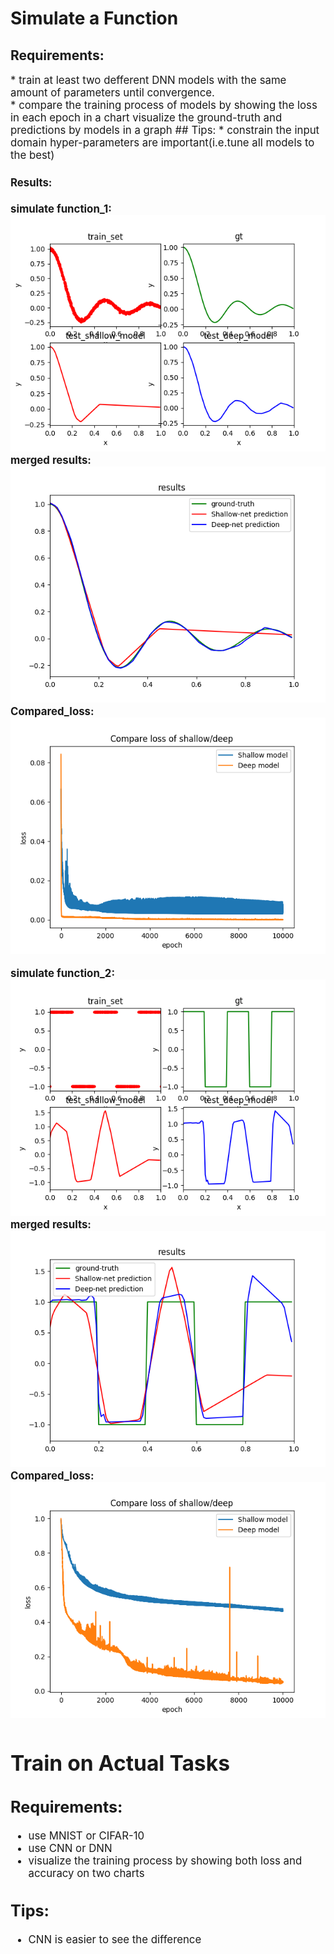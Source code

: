 # Simulate a Function 
## Requirements:
<big>
* train at least two defferent DNN models with the same amount of parameters until convergence.<br>
* compare the training process of models by showing the loss in each epoch in a chart
	visualize the ground-truth and predictions by models in a graph
## Tips:
* constrain the input domain
	hyper-parameters are important(i.e.tune all models to the best)<br>

#### Results:
**simulate function_1:**
![](https://github.com/ustcxt/ML2018spring/blob/master/HW1-1/results_noisy/result_1.png)
**merged results:**
![](https://github.com/ustcxt/ML2018spring/blob/master/HW1-1/results_noisy/result_2.png)
**Compared_loss:**
![](https://github.com/ustcxt/ML2018spring/blob/master/HW1-1/results_noisy/Compare_loss.png)
<br>

**simulate function_2:**
![](https://github.com/ustcxt/ML2018spring/blob/master/HW1-1/results_sgn/result_1.png)
**merged results:**
![](https://github.com/ustcxt/ML2018spring/blob/master/HW1-1/results_sgn/result_2.png)
**Compared_loss:**
![](https://github.com/ustcxt/ML2018spring/blob/master/HW1-1/results_sgn/Compare_loss.png)

# Train on Actual Tasks
## Requirements:
- use MNIST or CIFAR-10
- use CNN or DNN
- visualize the training process by showing both loss and accuracy on two charts
## Tips:
- CNN is easier to see the difference           